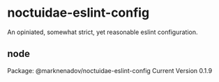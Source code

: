 # noctuidae-eslint-config

An opiniated, somewhat strict, yet reasonable eslint configuration.

## node

Package: @marknenadov/noctuidae-eslint-config
Current Version 0.1.9